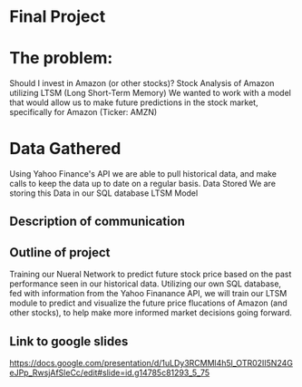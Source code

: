 #  Final Project

#  The problem: 
Should I invest in Amazon (or other stocks)?
Stock Analysis of Amazon utilizing LTSM (Long Short-Term Memory)
We wanted to work with a model that would allow us to make future predictions in the stock market, specifically for Amazon (Ticker: AMZN)
#  Data Gathered
Using Yahoo Finance's API we are able to pull historical data, and make calls to keep the data up to date on a regular basis.
Data Stored
We are storing this Data in our SQL database
LTSM Model


##  Description of communication

##  Outline of project
Training our Nueral Network to predict future stock price based on the past performance seen in our historical data. Utilizing our own SQL database, fed with information from the Yahoo Finanance API, we will train our LTSM module to predict and visualize the future price flucations of Amazon (and other stocks), to help make more informed market decisions going forward.

##  Link to google slides
https://docs.google.com/presentation/d/1uLDy3RCMMl4h5l_OTR02II5N24GeJPp_RwsjAfSleCc/edit#slide=id.g14785c81293_5_75
